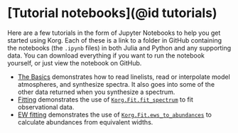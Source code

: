 # [Tutorial notebooks](@id tutorials)
Here are a few tutorials in the form of Jupyter Notebooks to help you get started using Korg.  Each of these is a link to a folder in GitHub containing the notebooks (the `.ipynb` files) in both Julia and Python and any supporting data.  You can download everything if you want to run the notebook yourself, or just view the notebook on GitHub.
- [The Basics](https://github.com/ajwheeler/Korg.jl/tree/main/misc/Tutorial%20notebooks/basics) demonstrates how to read linelists, read or interpolate model atmospheres, and synthesize spectra. It also goes into some of the other data returned when you synthesize a spectrum.
- [Fitting](https://github.com/ajwheeler/Korg.jl/tree/main/misc/Tutorial%20notebooks/fitting) demonstrates the use of [`Korg.Fit.fit_spectrum`](@ref) to fit observational data.
- [EW fitting](https://github.com/ajwheeler/Korg.jl/tree/main/misc/Tutorial%20notebooks/EW%20fitting) demonstrates the use of [`Korg.Fit.ews_to_abundances`](@ref) to calculate abundances from equivalent widths.